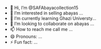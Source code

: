 - 👋 Hi, I’m @SAFAbayacollection15
- 👀 I’m interested in selling abayas ...
- 🌱 I’m currently learning Ghazi Universty...
- 💞️ I’m looking to collaborate on abayas  ...
- 📫 How to reach me call me  ...
- 😄 Pronouns: ...
- ⚡ Fun fact: ...

<!---
SAFAbayacollection15/SAFAbayacollection15 is a ✨ special ✨ repository because its `README.md` (this file) appears on your GitHub profile.
You can click the Preview link to take a look at your changes.
--->

